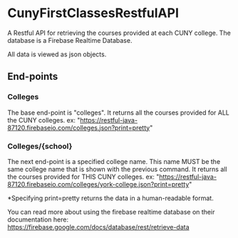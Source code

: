 # CunyFirstClassesRestfulAPI
A Restful API for retrieving the courses provided at each CUNY college. The database is a Firebase Realtime Database.

All data is viewed as json objects.

## End-points

### Colleges
The base end-point is "colleges". It returns all the courses provided for ALL the CUNY colleges.
ex: "https://restful-java-87120.firebaseio.com/colleges.json?print=pretty"


### Colleges/{school}
The next end-point is a specified college name. This name MUST be the same college name that is shown with the previous command. It returns all the courses provided for THIS CUNY colleges.
ex: "https://restful-java-87120.firebaseio.com/colleges/york-college.json?print=pretty"



*Specifying print=pretty returns the data in a human-readable format.

You can read more about using the firebase realtime database on their documentation here: https://firebase.google.com/docs/database/rest/retrieve-data
